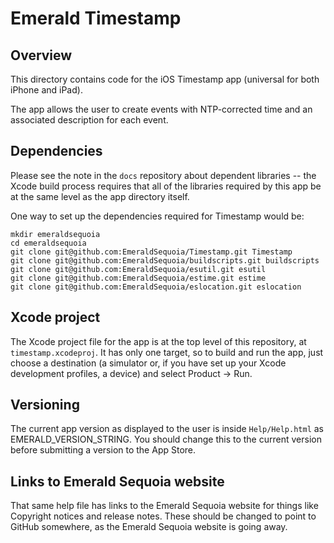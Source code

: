 # Emerald Timestamp

## Overview

This directory contains code for the iOS Timestamp app (universal for both iPhone and iPad).

The app allows the user to create events with NTP-corrected time and an associated description for each event.

## Dependencies

Please see the note in the `docs` repository about dependent libraries -- the Xcode build process
requires that all of the libraries required by this app be at the same level as the app directory
itself.

One way to set up the dependencies required for Timestamp would be:

```shell
mkdir emeraldsequoia
cd emeraldsequoia
git clone git@github.com:EmeraldSequoia/Timestamp.git Timestamp
git clone git@github.com:EmeraldSequoia/buildscripts.git buildscripts
git clone git@github.com:EmeraldSequoia/esutil.git esutil
git clone git@github.com:EmeraldSequoia/estime.git estime
git clone git@github.com:EmeraldSequoia/eslocation.git eslocation
```

## Xcode project

The Xcode project file for the app is at the top level of this repository, at `timestamp.xcodeproj`.
It has only one target, so to build and run the app, just choose a destination (a simulator or,
if you have set up your Xcode development profiles, a device) and select Product -> Run.

## Versioning

The current app version as displayed to the user is inside `Help/Help.html` as EMERALD_VERSION_STRING.
You should change this to the current version before submitting a version to the App Store.

## Links to Emerald Sequoia website

That same help file has links to the Emerald Sequoia website for
things like Copyright notices and release notes. These should be
changed to point to GitHub somewhere, as the Emerald Sequoia website
is going away.
